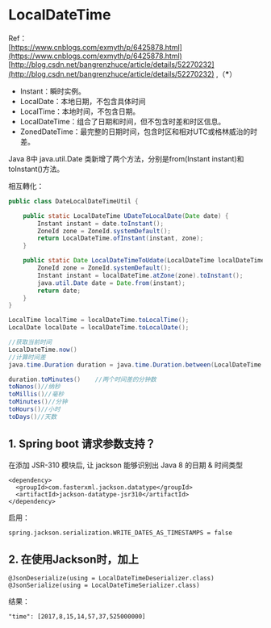 # LocalDateTime

Ref：  
[https://www.cnblogs.com/exmyth/p/6425878.html](https://www.cnblogs.com/exmyth/p/6425878.html)  
[http://blog.csdn.net/bangrenzhuce/article/details/52270232](http://blog.csdn.net/bangrenzhuce/article/details/52270232) ,（**\***）

* Instant：瞬时实例。
* LocalDate：本地日期，不包含具体时间 
* LocalTime：本地时间，不包含日期。
* LocalDateTime：组合了日期和时间，但不包含时差和时区信息。
* ZonedDateTime：最完整的日期时间，包含时区和相对UTC或格林威治的时差。

Java 8中 java.util.Date 类新增了两个方法，分别是from\(Instant instant\)和toInstant\(\)方法。

相互轉化：

```java
public class DateLocalDateTimeUtil {

    public static LocalDateTime UDateToLocalDate(Date date) {
        Instant instant = date.toInstant();
        ZoneId zone = ZoneId.systemDefault();
        return LocalDateTime.ofInstant(instant, zone);
    }

    public static Date LocalDateTimeToUdate(LocalDateTime localDateTime) {
        ZoneId zone = ZoneId.systemDefault();
        Instant instant = localDateTime.atZone(zone).toInstant();
        java.util.Date date = Date.from(instant);
        return date;
    }
}
```

```java
LocalTime localTime = localDateTime.toLocalTime();
LocalDate localDate = localDateTime.toLocalDate();

//获取当前时间
LocalDateTime.now()
//计算时间差
java.time.Duration duration = java.time.Duration.between(LocalDateTime startTime,  LocalDateTime endTime);

duration.toMinutes()    //两个时间差的分钟数
toNanos()//纳秒
toMillis()//毫秒
toMinutes()//分钟
toHours()//小时
toDays()//天数
```

## 1. Spring boot 请求参数支持？

在添加 JSR-310 模块后, 让 jackson 能够识别出 Java 8 的日期 & 时间类型

```markup
<dependency>
  <groupId>com.fasterxml.jackson.datatype</groupId>
  <artifactId>jackson-datatype-jsr310</artifactId>
</dependency>
```

启用：

```text
spring.jackson.serialization.WRITE_DATES_AS_TIMESTAMPS = false
```

## 2. 在使用Jackson时，加上

```text
@JsonDeserialize(using = LocalDateTimeDeserializer.class) 
@JsonSerialize(using = LocalDateTimeSerializer.class)
```

结果：

```text
"time": [2017,8,15,14,57,37,525000000]
```


